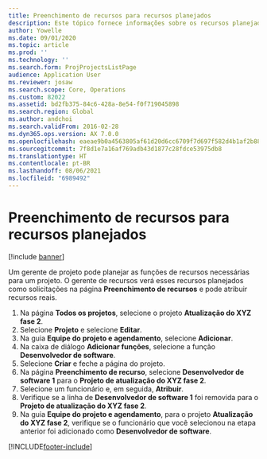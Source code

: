 ```yaml
---
title: Preenchimento de recursos para recursos planejados
description: Este tópico fornece informações sobre os recursos planejados para um projeto.
author: Yowelle
ms.date: 09/01/2020
ms.topic: article
ms.prod: ''
ms.technology: ''
ms.search.form: ProjProjectsListPage
audience: Application User
ms.reviewer: josaw
ms.search.scope: Core, Operations
ms.custom: 82022
ms.assetid: bd2fb375-84c6-428a-8e54-f0f719045898
ms.search.region: Global
ms.author: andchoi
ms.search.validFrom: 2016-02-28
ms.dyn365.ops.version: AX 7.0.0
ms.openlocfilehash: eaeae9b0a4563805af61d20d6cc6709f7d697f582d4b1af2b883b292ac482af5
ms.sourcegitcommit: 7f8d1e7a16af769adb43d1877c28fdce53975db8
ms.translationtype: HT
ms.contentlocale: pt-BR
ms.lasthandoff: 08/06/2021
ms.locfileid: "6989492"
---
```

# <a name="resource-fulfillment-for-planned-resources"></a>Preenchimento de recursos para recursos planejados

[!include [banner](../includes/banner.md)]

Um gerente de projeto pode planejar as funções de recursos necessárias para um projeto. O gerente de recursos verá esses recursos planejados como solicitações na página **Preenchimento de recursos** e pode atribuir recursos reais.

1. Na página **Todos os projetos**, selecione o projeto **Atualização do XYZ fase 2**.
2. Selecione **Projeto** e selecione **Editar**.
3. Na guia **Equipe do projeto e agendamento**, selecione **Adicionar**.
4. Na caixa de diálogo **Adicionar funções**, selecione a função **Desenvolvedor de software**.
5. Selecione **Criar** e feche a página do projeto.
6. Na página **Preenchimento de recurso**, selecione **Desenvolvedor de software 1** para o **Projeto de atualização do XYZ fase 2**.
7. Selecione um funcionário e, em seguida, **Atribuir**.
8. Verifique se a linha de **Desenvolvedor de software 1** foi removida para o **Projeto de atualização do XYZ fase 2**.
9. Na guia **Equipe do projeto e agendamento**, para o projeto **Atualização do XYZ fase 2**, verifique se o funcionário que você selecionou na etapa anterior foi adicionado como **Desenvolvedor de software**.


[!INCLUDE[footer-include](../includes/footer-banner.md)]